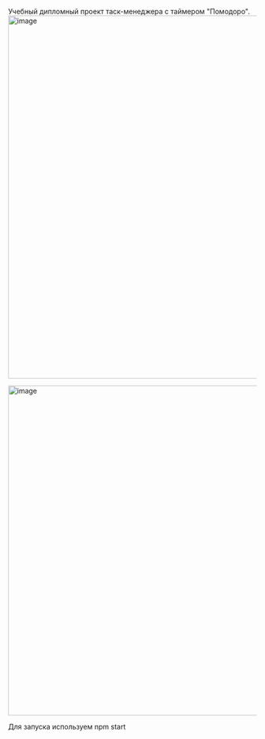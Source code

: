 Учебный дипломный проект таск-менеджера с таймером "Помодоро".
<img width="735" alt="image" src="https://github.com/MaxClawrenz/pomodoro-tasks/assets/142581038/86a7f504-03b3-49b3-80d1-4c5cb16a0eea">

<img width="668" alt="image" src="https://github.com/MaxClawrenz/pomodoro-tasks/assets/142581038/31acab33-ea0d-44cd-8b3e-6812911fd841">


Для запуска используем npm start
